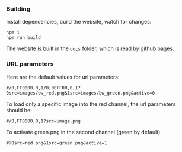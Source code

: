 ### Building

Install dependencies, build the website, watch for changes:

```
npm i
npm run build
```

The website is built in the `docs` folder, which is read by github pages.

### URL parameters

Here are the default values for url parameters:

```
#/0,FF0000,0,1/0,00FF00,0,1?0src=images/bw_red.png&1src=images/bw_green.png&active=0
```

To load only a specific image into the red channel, the url parameters should be:

```
#/0,FF0000,0,1?src=image.png
```

To activate green.png in the second channel (green by default)
```
#?0src=red.png&1src=green.png&active=1
```
